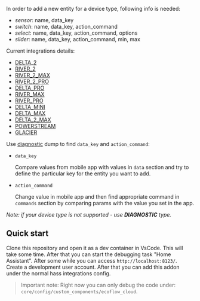 In order to add a new entity for a device type, following info is needed:

- _sensor_: name, data_key
- _switch_: name, data_key, action_command
- _select_: name, data_key, action_command, options
- _slider_: name, data_key, action_command, min, max

Current integrations details:

- [DELTA_2](devices/DELTA_2.md)
- [RIVER_2](devices/RIVER_2.md)
- [RIVER_2_MAX](devices/RIVER_2_MAX.md)
- [RIVER_2_PRO](devices/RIVER_2_PRO.md)
- [DELTA_PRO](devices/DELTA_PRO.md)
- [RIVER_MAX](devices/RIVER_MAX.md)
- [RIVER_PRO](devices/RIVER_PRO.md)
- [DELTA_MINI](devices/DELTA_MINI.md)
- [DELTA_MAX](devices/DELTA_MAX.md)
- [DELTA_2_MAX](devices/DELTA_2_MAX.md)
- [POWERSTREAM](devices/POWERSTREAM.md)
- [GLACIER](devices/GLACIER.md)

Use [diagnostic](https://www.home-assistant.io/integrations/diagnostics/) dump to find `data_key` and `action_command`:

- `data_key`

  Compare values from mobile app with values in `data` section and try to define the particular key for the entity you want to add.

- `action_command`

  Change value in mobile app and then find appropriate command in `commands` section by comparing params with the value you set in the app.

_Note: if your device type is not supported - use **DIAGNOSTIC** type._

## Quick start

Clone this repository and open it as a dev container in VsCode.
This will take some time. After that you can start the debugging task "Home Assistant".
After some while you can access `http://localhost:8123/`.
Create a development user account. After that you can add this addon under the normal hass integrations config.

> Important note: Right now you can only debug the code under: `core/config/custom_components/ecoflow_cloud`.
